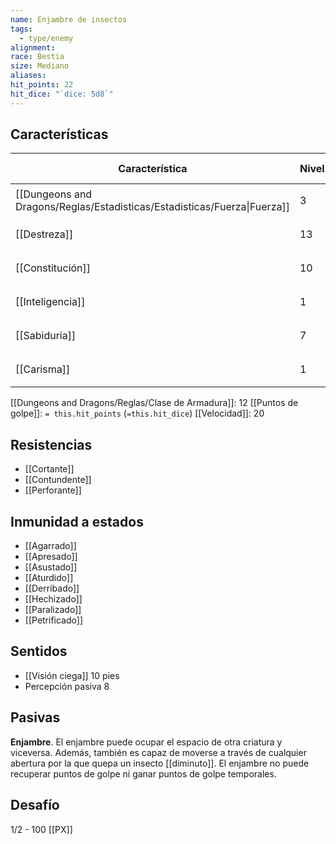 ```yaml
---
name: Enjambre de insectos
tags:
  - type/enemy
alignment: 
race: Bestia
size: Mediano
aliases: 
hit_points: 22
hit_dice: "`dice: 5d8`"
---
```

## Características
| Característica                                                           | Nivel | Bonificador | Lanzar dado      |
| ------------------------------------------------------------------------ | ----- | ----------- | ---------------- |
| [[Dungeons and Dragons/Reglas/Estadisticas/Estadisticas/Fuerza\|Fuerza]] | 3     | -4          | `dice: 1d20 + 0` |
| [[Destreza]]                                                             | 13    | 1           | `dice: 1d20 + 0` |
| [[Constitución]]                                                         | 10    | 0           | `dice: 1d20 + 0` |
| [[Inteligencia]]                                                         | 1     | -5          | `dice: 1d20 + 0` |
| [[Sabiduría]]                                                            | 7     | -2          | `dice: 1d20 + 0` |
| [[Carisma]]                                                              | 1     | -5          | `dice: 1d20 + 0` |

[[Dungeons and Dragons/Reglas/Clase de Armadura]]: 12
[[Puntos de golpe]]: `= this.hit_points` (`=this.hit_dice`)
[[Velocidad]]: 20

## Resistencias
- [[Cortante]]
- [[Contundente]]
- [[Perforante]]

## Inmunidad a estados
- [[Agarrado]]
- [[Apresado]]
- [[Asustado]]
- [[Aturdido]]
- [[Derribado]]
- [[Hechizado]]
- [[Paralizado]]
- [[Petrificado]]
## Sentidos

- [[Visión ciega]] 10 pies
- Percepción pasiva 8

## Pasivas

**Enjambre**. El enjambre puede ocupar el espacio de otra criatura y viceversa. Además, también es capaz de moverse a través de cualquier abertura por la que quepa un insecto [[diminuto]]. El enjambre no puede recuperar puntos de golpe ni ganar puntos de golpe temporales.
## Desafío

1/2 - 100 [[PX]]

